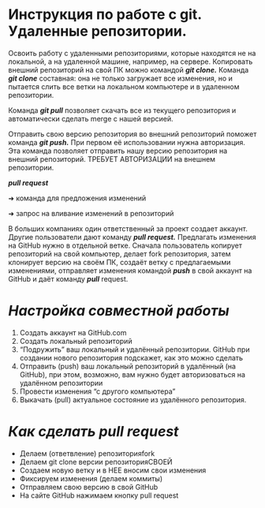 # **Инструкция по работе с git. Удаленные репозитории.**

Освоить работу с удаленными репозиториями, которые находятся не на локальной,
а на удаленной машине, например, на сервере.
Копировать внешний репозиторий на свой ПК можно командой **_git clone._**
Команда **_git clone_** составная: она не только
загружает все изменения, но и пытается слить
все ветки на локальном компьютере и в
удаленном репозитории.

Команда **_git pull_**  позволяет скачать все
из текущего репозитория и автоматически
сделать merge с нашей версией.

Отправить свою версию репозитория во
внешний репозиторий поможет команда **_git
push._** При первом её использовании нужна авторизация.
Эта команда позволяет отправить нашу
версию репозитория на внешний
репозиторий. ТРЕБУЕТ АВТОРИЗАЦИИ
на внешнем репозитории.

**_pull request_**

➜ команда для предложения изменений

➜ запрос на вливание изменений в репозиторий

В больших компаниях один ответственный за проект создает аккаунт. Другие пользователи дают
команду **_pull request._** Предлагать изменения на GitHub нужно в отдельной ветке. Сначала
пользователь копирует репозиторий на свой компьютер, делает fork репозитория, затем
клонирует версию на своём ПК, создаёт ветку с предлагаемыми изменениями, отправляет
изменения командой **_push_** в свой аккаунт на GitHub и даёт команду **_pull_** request.

# *Настройка совместной работы*

1. Создать аккаунт на GitHub.com
2. Создать локальный репозиторий
3. “Подружить” ваш локальный и удалённый репозитории.
GitHub при создании нового репозитория подскажет, как это можно сделать
4. Отправить (push) ваш локальный репозиторий в удалённый (на GitHub), при этом, возможно,
вам нужно будет авторизоваться на удалённом репозитории
5. Провести изменения “с другого компьютера”
6. Выкачать (pull) актуальное состояние из удалённого репозитория.


# *Как сделать pull request*
* Делаем (ответвление) репозиторияfork
* Делаем git clone версии репозиторияСВОЕЙ
* Создаем новую ветку и в НЕЕ вносим свои изменения
* Фиксируем изменения (делаем коммиты)
* Отправляем свою версию в свой GitHub
* На сайте GitHub нажимаем кнопку pull request

